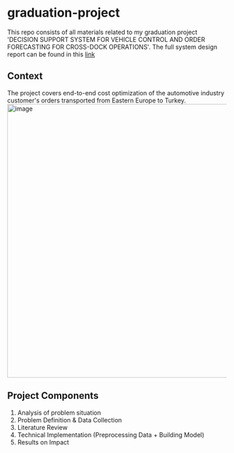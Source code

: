 # graduation-project
This repo consists of all materials related to my graduation project 'DECISION SUPPORT SYSTEM FOR VEHICLE
CONTROL AND ORDER FORECASTING FOR CROSS-DOCK OPERATIONS'.
The full system design report can be found in this [link](https://drive.google.com/file/d/1ajJVntJvOFy5OjRk69kt5KfhTUNgfTKU/view)

## Context
The project covers end-to-end cost optimization of the automotive industry customer's orders transported from Eastern Europe to
Turkey.
<img width="629" alt="image" src="https://github.com/yesimkumbaraci/graduation-project/assets/63934746/756a7eae-acdd-4ad2-9351-622612235044">

## Project Components
1. Analysis of problem situation
2. Problem Definition & Data Collection
3. Literature Review
4. Technical Implementation (Preprocessing Data + Building Model)
5. Results on Impact
